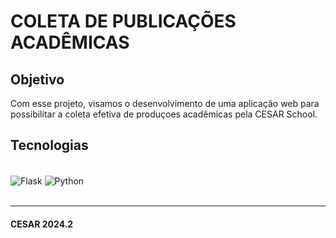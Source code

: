 
# COLETA DE PUBLICAÇÕES ACADÊMICAS


## Objetivo
Com esse projeto, visamos o desenvolvimento de uma aplicação web para possibilitar a coleta efetiva de produçoes acadêmicas pela CESAR School. 

## Tecnologias 
<div style= "display: inline_block"><br/>
<img align= "center" alt= "Flask" src="https://img.shields.io/badge/flask-%23000.svg?style=for-the-badge&logo=flask&logoColor=white" />
<img align= "center" alt= "Python" src="https://img.shields.io/badge/python-3670A0?style=for-the-badge&logo=python&logoColor=ffdd54" />
</div>
<br>

***
#### CESAR 2024.2